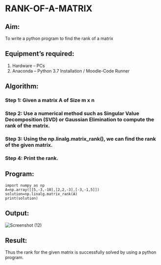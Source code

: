# RANK-OF-A-MATRIX
## Aim:
To write a python program to find the rank of a matrix
## Equipment’s required:
1. 	Hardware – PCs
2. 	Anaconda – Python 3.7 Installation / Moodle-Code Runner
## Algorithm:
### Step 1: Given a matrix A of Size m x n
### Step 2: Use a numerical method such as Singular Value Decomposition (SVD) or Gaussian Elimination to compute the rank of the matrix.
### Step 3: Using the np.linalg.matrix_rank(), we can find the rank of the given matrix.
### Step 4: Print the rank.
## Program:
```
import numpy as np
A=np.array([[5,-3,-10],[2,2,-3],[-3,-1,5]])
solution=np.linalg.matrix_rank(A)
print(solution)
```
## Output:
![Screenshot (12)](https://github.com/user-attachments/assets/10868c22-37d5-4a9a-8c0f-0986e65eff32)

## Result:
Thus the rank for the given matrix is successfully solved by  using a python program.

